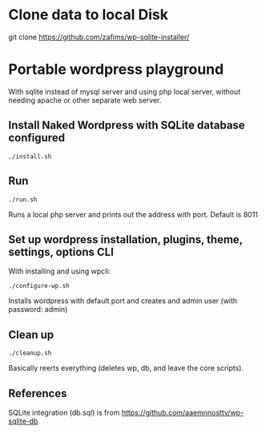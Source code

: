 # Clone data to local Disk

git clone https://github.com/zafims/wp-sqlite-installer/

# Portable wordpress playground
With sqlite instead of mysql server and using php local server, without needing apache or other separate web server.


## Install Naked Wordpress with SQLite database configured

```
./install.sh
```


## Run

```
./run.sh
```

Runs a local php server and prints out the address with port. Default is 8011


## Set up wordpress installation, plugins, theme, settings, options CLI

With installing and using wpcli:

```
./configure-wp.sh
```

Installs wordpress with default port and creates and admin user (with password: admin) 


## Clean up

```
./cleanup.sh
```

Basically reerts everything (deletes wp, db, and leave the core scripts).


## References

SQLite integration (db.sql) is from https://github.com/aaemnnosttv/wp-sqlite-db


